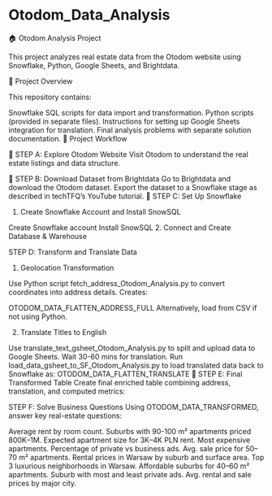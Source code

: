 # Otodom_Data_Analysis


🏠 Otodom Analysis Project

This project analyzes real estate data from the Otodom website using Snowflake, Python, Google Sheets, and Brightdata.

📁 Project Overview

This repository contains:

Snowflake SQL scripts for data import and transformation.
Python scripts (provided in separate files).
Instructions for setting up Google Sheets integration for translation.
Final analysis problems with separate solution documentation.
🚀 Project Workflow

🔹 STEP A: Explore Otodom Website
Visit Otodom to understand the real estate listings and data structure.

🔹 STEP B: Download Dataset from Brightdata
Go to Brightdata and download the Otodom dataset.
Export the dataset to a Snowflake stage as described in techTFQ’s YouTube tutorial.
🔹 STEP C: Set Up Snowflake
1. Create Snowflake Account and Install SnowSQL

Create Snowflake account
Install SnowSQL
2. Connect and Create Database & Warehouse

STEP D: Transform and Translate Data
1. Geolocation Transformation

Use Python script fetch_address_Otodom_Analysis.py to convert coordinates into address details. Creates:

OTODOM_DATA_FLATTEN_ADDRESS_FULL
Alternatively, load from CSV if not using Python.

2. Translate Titles to English

Use translate_text_gsheet_Otodom_Analysis.py to split and upload data to Google Sheets.
Wait 30-60 mins for translation.
Run load_data_gsheet_to_SF_Otodom_Analysis.py to load translated data back to Snowflake as:
OTODOM_DATA_FLATTEN_TRANSLATE
🔹 STEP E: Final Transformed Table
Create final enriched table combining address, translation, and computed metrics:


STEP F: Solve Business Questions
Using OTODOM_DATA_TRANSFORMED, answer key real-estate questions:

Average rent by room count.
Suburbs with 90-100 m² apartments priced 800K–1M.
Expected apartment size for 3K–4K PLN rent.
Most expensive apartments.
Percentage of private vs business ads.
Avg. sale price for 50–70 m² apartments.
Rental prices in Warsaw by suburb and surface area.
Top 3 luxurious neighborhoods in Warsaw.
Affordable suburbs for 40–60 m² apartments.
Suburb with most and least private ads.
Avg. rental and sale prices by major city.

